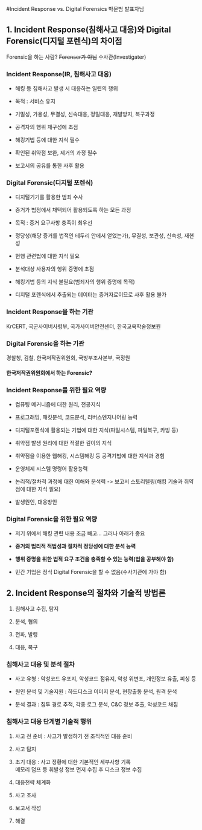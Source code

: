 #Incident Response vs. Digital Forensics
박문범 발표자님

## 1. Incident Response(침해사고 대응)와 Digital Forensic(디지털 포렌식)의 차이점
Forensic을 하는 사람? ~~Forenser가 아님~~ 수사관(Investigater)

### Incident Response(IR, 침해사고 대응)

- 해킹 등 침해사고 발생 시 대응하는 일련의 행위

- 목적 : 서비스 유지

- 기밀성, 가용성, 무결성, 신속대응, 정밀대응, 재발방지, 복구과정

- 공격자의 행위 재구성에 초점

- 해킹기법 등에 대한 지식 필수

- 확인된 취약점 보완, 제거의 과정 필수

- 보고서의 공유를 통한 사후 활용

### Digital Forensic(디지털 포렌식)

- 디지털기기를 활용한 범죄 수사

- 증거가 법정에서 채택되어 활용되도록 하는 모든 과정

- 목적 : 증거 요구사항 충족이 최우선

- 정당성(해당 증거를 법적인 테두리 안에서 얻었는가), 무결성, 보관성, 신속성, 재현성

- 현행 관련법에 대한 지식 필요

- 분석대상 사용자의 행위 증명에 초점

- 해킹기법 등의 지식 불필요(범죄자의 행위 증명에 목적)

- 디지털 포렌식에서 추출되는 데이터는 증거자료이므로 사후 활용 불가

### Incident Response을 하는 기관
KrCERT, 국군사이버사령부, 국가사이버안전센터, 한국교육학술정보원

### Digital Forensic을 하는 기관
경찰청, 검찰, 한국저작권위원회, 국방부조사본부, 국정원

#### 한국저작권위원회에서 하는 Forensic?

### Incident Response를 위한 필요 역량

- 컴퓨팅 메커니즘에 대한 원리, 전공지식

- 프로그래밍, 패킷분석, 코드분석, 리버스엔지니어링 능력

- 디지털포렌식에 활용되는 기법에 대한 지식(파일시스템, 파일복구, 카빙 등)

- 취약점 발생 원리에 대한 적절한 깊이의 지식

- 취약점을 이용한 웹해킹, 시스템해킹 등 공격기법에 대한 지식과 경험

- 운영체제 시스템 명령어 활용능력

- 논리적/절차적 과정에 대한 이해와 분석력 -> 보고서 스토리텔링(해킹 기술과 취약점에 대한 지식 필요)

- 발생원인, 대응방안

### Digital Forensic을 위한 필요 역량

- 저기 위에서 해킹 관련 내용 조금 빼고... 그러나 아래가 중요

- <strong>증거의 법리적 적법성과 절차적 정당성에 대한 분석 능력</strong>

- <strong>행위 증명을 위한 법적 요구 조건을 충족할 수 있는 능력(법을 공부해야 함)</strong>

- 민간 기업은 정식 Digital Forensic을 할 수 없음(수사기관에 가야 함)

## 2. Incident Response의 절차와 기술적 방법론

1. 침해사고 수집, 탐지

2. 분석, 협의

3. 전파, 발령

4. 대응, 복구

### 침해사고 대응 및 분석 절차

- 사고 유형 : 악성코드 유포지, 악성코드 점유지, 악성 위변조, 개인정보 유출, 피싱 등

- 원인 분석 및 기술지원 : 하드디스크 이미지 분석, 현장출동 분석, 원격 분석

- 분석 결과 : 침투 경로 추적, 각종 로그 분석, C&C 정보 추출, 악성코드 채집

### 침해사고 대응 단계별 기술적 행위

1. 사고 전 준비 : 사고가 발생하기 전 조직적인 대응 준비

2. 사고 탐지

3. 초기 대응 : 사고 정황에 대한 기본적인 세부사항 기록<br>
메모리 덤프 등 휘발성 정보 먼저 수집 후 디스크 정보 수집

4. 대응전략 체계화

5. 사고 조사

6. 보고서 작성

7. 해결
